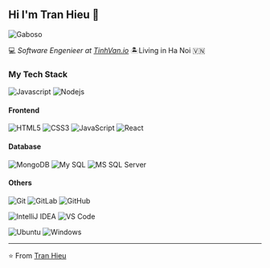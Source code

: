 ## Hi I'm Tran Hieu :fox_face:

![Gaboso](https://github.com/Gaboso/Gaboso/blob/master/github_cover.png "Gaboso")

:computer: _Software Engenieer at [TinhVan.io](https://github.com/tinhvan)_ :desert_island:Living in Ha Noi :vietnam:

### My Tech Stack

![Javascript](http://img.shields.io/badge/-Javascript-007396?style=flat-square&logo=java&logoColor=ffffff)
![Nodejs](http://img.shields.io/badge/-Nodejs-6DB33F?style=flat-square&logo=spring&logoColor=ffffff)

#### Frontend
![HTML5](https://img.shields.io/badge/-HTML5-%23E44D27?style=flat-square&logo=html5&logoColor=ffffff)
![CSS3](https://img.shields.io/badge/-CSS3-%231572B6?style=flat-square&logo=css3)
![JavaScript](https://img.shields.io/badge/-JavaScript-%23F7DF1C?style=flat-square&logo=javascript&logoColor=000000&labelColor=%23F7DF1C&color=%23FFCE5A)
![React](https://img.shields.io/badge/-React-%23282C34?style=flat-square&logo=react)

#### Database
![MongoDB](https://img.shields.io/badge/-MongoDB-336791?style=flat-square&logo=MongoDB)
![My SQL](http://img.shields.io/badge/-MySQL-DD0031?style=flat-square&logo=mysql)
![MS SQL Server](http://img.shields.io/badge/-MS%20SQL%20Server-CC2927?style=flat-square&logo=microsoft-sql-server&logoColor=ffffff)

#### Others
![Git](https://img.shields.io/badge/-Git-%23F05032?style=flat-square&logo=git&logoColor=%23ffffff)
![GitLab](https://img.shields.io/badge/-GitLab-FCA121?style=flat-square&logo=gitlab)
![GitHub](https://img.shields.io/badge/-GitHub-181717?style=flat-square&logo=github)


![IntelliJ IDEA](http://img.shields.io/badge/-IntelliJ%20IDEA-000000?style=flat-square&logo=intellij-idea&logoColor=ffffff)
![VS Code](http://img.shields.io/badge/-VS%20Code-007ACC?style=flat-square&logo=visual-studio-code&logoColor=ffffff)


![Ubuntu](http://img.shields.io/badge/-Unbutu-A81D33?style=flat-square&logo=ubuntu&logoColor=ffffff)
![Windows](http://img.shields.io/badge/-Windows-0078D6?style=flat-square&logo=windows&logoColor=ffffff)

---
⭐️ From [Tran Hieu](https://github.com/emlahieu98)
